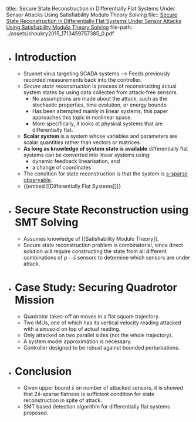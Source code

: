 title:: Secure State Reconstruction in Differentially Flat Systems Under Sensor Attacks Using Satisfiability Modulo Theory Solving
file:: [Secure State Reconstruction in Differentially Flat Systems Under Sensor Attacks Using Satisfiability Modulo Theory Solving](../assets/shoukry2015_1713459757385_0.pdf)
file-path:: ../assets/shoukry2015_1713459757385_0.pdf

- # Introduction
	- Stuxnet virus targeting SCADA systems --> Feeds previously recorded measurements back into the controller.
	- *Secure state reconstruction* is process of reconstructing actual system states by using data collected from attack-free sensors.
		- No assumptions are made about the attack, such as the stochastic properties, time evolution, or energy bounds.
		- Has been attempted mainly in linear systems, this paper approaches this topic in nonlinear space.
		- More specifically, it looks at physical systems that are differentially flat.
	- **Scalar system** is a system whose variables and parameters are scalar quantities rather than vectors or matrices.
	- **As long as knowledge of system state is available** differentially flat systems can be converted into linear systems using:
		- dynamic feedback linearisation, and
		- a change of coordinates
	- The condition for state reconstruction is that the system is [s-sparse observable](((66241c81-a768-4349-992a-6ff66e19737b))).
	- {{embed [[Differentially Flat Systems]]}}
- # Secure State Reconstruction using SMT Solving
	- Assumes knowledge of [[Satisfiability Modulo Theory]].
	- Secure state reconstruction problem is combinatorial, since direct solution will require constructing the state from all different combinations of $p-\bar{s}$ sensors to determine which sensors are under attack.
- # Case Study: Securing Quadrotor Mission
	- Quadrotor takes-off an moves in a flat square trajectory.
	- Two IMUs, one of which has its vertical velocity reading attacked with a sinusoid on top of actual reading.
	- Only attacked on two parallel sides (not the whole trajectory).
	- A system model approximation is necessary.
	- Controller designed to be robust against bounded perturbations.
- # Conclusion
	- Given upper bound $\bar{s}$ on number of attacked sensors, it is showed that $2\bar{s}$-sparse flatness is sufficient condition for state reconstruction in spite of attack.
	- SMT based detection algorithm for differentially flat systems proposed.